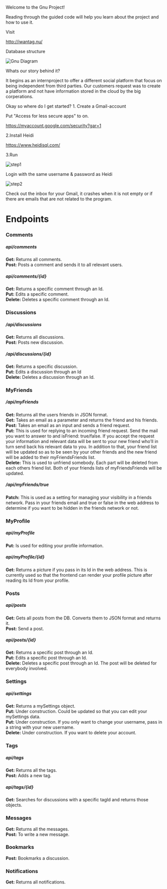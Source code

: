 Welcome to the Gnu Project!

Reading through the guided code will help you learn about the project and how to use it.

Visit

http://iwantag.nu/

Database structure

![Gnu Diagram](https://user-images.githubusercontent.com/72744280/149348594-00344fd0-fb8c-4c24-824f-73d2ff4dc76b.png)


Whats our story behind it?

It begins as an internproject to offer a different social platform that focus on being independent from third parties.
 Our customers request was to create a platform and not have information stored in the cloud by the big corperations.

Okay so where do I get started?
1. 
Create a Gmail-account 

Put "Access for less secure apps" to on.

https://myaccount.google.com/security?gar=1


2.Install Heidi

https://www.heidisql.com/


3.Run

![step1](https://user-images.githubusercontent.com/72744280/149352181-9e9c3c72-e083-40d6-acf0-bf36f5d871e0.JPG)

Login with the same username & password as Heidi

![step2](https://user-images.githubusercontent.com/72744280/149352266-787206cb-60c6-4e3d-badb-8586cded2498.JPG)

Check out the inbox for your Gmail, it crashes when it is not empty or if there are emails that are not related to the program.

<h1>Endpoints</h1>

<h3>Comments</h3>
<h5>api/comments</h5>
<b>Get:</b> Returns all comments.<br>
<b>Post:</b> Posts a comment and sends it to all relevant users.<br>

<h5>api/comments/{id}</h5>
<b>Get:</b> Returns a specific comment through an Id.<br>
<b>Put:</b> Edits a specific comment.<br>
<b>Delete:</b> Deletes a specific comment through an Id.<br>



<h3>Discussions</h3>
<h5>/api/discussions</h5>
<b>Get:</b> Returns all discussions.<br>
<b>Post:</b> Posts new discussion.<br>

<h5>/api/discussions/{id}</h5>
<b>Get:</b> Returns a specific discussion.<br>
<b>Put:</b> Edits a discussion through an Id<br>
<b>Delete:</b> Deletes a discussion through an Id.<br>



<h3>MyFriends</h3>
<h5>/api/myFriends</h5>
<b>Get:</b> Returns all the users friends in JSON format.<br>
<b>Get:</b> Takes an email as a parameter and returns the friend and his friends.<br>
<b>Post:</b> Takes an email as an input and sends a friend request.<br>
<b>Put:</b> This is used for replying to an incoming friend request. Send the mail you want to answer to and isFriend: true/false. If you accept the request your information and relevant data will be sent to your new friend who’ll in turn send back his relevant data to you.
In addition to that, your friend list will be updated so as to be seen by your other friends and the new friend will be added to their myFriendsFriends list.<br>
<b>Delete:</b> This is used to unfriend somebody. Each part will be deleted from each others friend list. Both of your friends lists of myFriendsFriends will be updated.

<h5>/api/myFriends/true</h5>
<b>Patch:</b> This is used as a setting for managing your visibility in a friends network. Pass in your friends email and true or false in the web address to determine if you want to be hidden in the friends network or not.<br>



<h3>MyProfile</h3>
<h5>api/myProfile</h5>
<b>Put:</b> Is used for editing your profile information.<br>

<h5>api/myProfile/{id}</h5>
<b>Get:</b> Returns a picture if you pass in its Id in the web address. This is currently used so that the frontend can render your profile picture after reading its Id from your profile.<br>



<h3>Posts</h3>
<h5>api/posts</h5>
<b>Get:</b> Gets all posts from the DB. Converts them to JSON format and returns it.<br>
<b>Post:</b> Send a post.<br>

<h5>api/posts/{id}</h5>
<b>Get:</b> Returns a specific post through an Id.<br>
<b>Put:</b> Edits a specific post through an Id.<br>
<b>Delete:</b> Deletes a specific post through an Id. The post will be deleted for everybody involved.<br>



<h3>Settings</h3>
<h5>api/settings</h5>
<b>Get:</b> Returns a mySettings object.<br>
<b>Put:</b> Under construction. Could be updated so that you can edit your mySettings data.<br>
<b>Put:</b> Under construction. If you only want to change your username, pass in a string with your new username.<br>
<b>Delete:</b> Under construction. If you want to delete your account.<br>



<h3>Tags</h3>
<h5>api/tags</h5>
<b>Get:</b> Returns all the tags.<br>
<b>Post:</b> Adds a new tag.<br>

<h5>api/tags/{id}</h5>
<b>Get:</b> Searches for discussions with a specific tagId and returns those objects.<br>

<h3>Messages</h3>
<b>Get:</b> Returns all the messages.<br>
<b>Post:</b> To write a new message.<br>

<h3>Bookmarks</h3>
<b>Post:</b> Bookmarks a discussion.<br>

<h3>Notifications</h3>
<b>Get:</b> Returns all notifications.<br>

